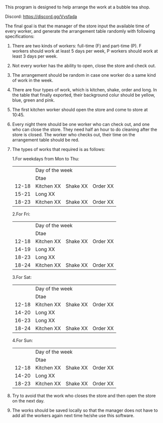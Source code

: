 This program is designed to help arrange the work at a bubble tea shop.

Discord: https://discord.gg/Vvsfada

The final goal is that the manager of the store input the available time of every worker, 
and generate the arrangement table randomly with following specifications:
1. There are two kinds of workers: full-time (F) and part-time (P). F workers should work at least 5 days per week, P 
  workers should work at least 3 days per week.

2. Not every worker has the ability to open, close the store and check out.

3. The arrangement should be random in case one worker do a same kind of work in the week.

4. There are four types of work, which is kitchen, shake, order and long. In the table that finally exported, their background colur should be yellow, blue, green and pink.

5. The first kitchen worker should open the store and come to store at 10:45.

6. Every night there should be one worker who can check out, and one who can close the store. They need half an hour to do cleaning after the store is closed. The worker who checks out, their time on the arrangement table should be red.

7. The types of works that required is as follows:

    1.For weekdays from Mon to Thu:

    <table>
      <tr>
        <td rowspan="2"></td>
        <td colspan="3">Day of the week</td>
      </tr>
      <tr>
        <td colspan="3">Dtae</td>
      </tr>
      <tr>
        <td> 12-18 </td>
        <td> Kitchen XX </td>
        <td> Shake XX </td>
        <td> Order XX </td>
      </tr>
      <tr>
        <td> 15-21 </td>
        <td colspan="3">Long XX </td>
      </tr>
      <tr>
        <td> 18-23 </td>
        <td> Kitchen XX </td>
        <td> Shake XX </td>
        <td> Order XX </td>
      </tr>
    </table>

    2.For Fri:

    <table>
      <tr>
        <td rowspan="2"></td>
        <td colspan="3">Day of the week</td>
      </tr>
      <tr>
        <td colspan="3">Dtae</td>
      </tr>
      <tr>
        <td> 12-18 </td>
        <td> Kitchen XX </td>
        <td> Shake XX </td>
        <td> Order XX </td>
      </tr>
      <tr>
        <td> 14-19 </td>
        <td colspan="3">Long XX </td>
      </tr>
      <tr>
        <td> 18-23 </td>
        <td colspan="3">Long XX </td>
      </tr>
      <tr>
        <td> 18-24 </td>
        <td> Kitchen XX </td>
        <td> Shake XX </td>
        <td> Order XX </td>
      </tr>
    </table>

    3.For Sat:

    <table>
      <tr>
        <td rowspan="2"></td>
        <td colspan="3">Day of the week</td>
      </tr>
      <tr>
        <td colspan="3">Dtae</td>
      </tr>
      <tr>
        <td> 12-18 </td>
        <td> Kitchen XX </td>
        <td> Shake XX </td>
        <td> Order XX </td>
      </tr>
      <tr>
        <td> 14-20 </td>
        <td colspan="3">Long XX </td>
      </tr>
      <tr>
        <td> 16-23 </td>
        <td colspan="3">Long XX </td>
      </tr>
      <tr>
        <td> 18-24 </td>
        <td> Kitchen XX </td>
        <td> Shake XX </td>
        <td> Order XX </td>
      </tr>
    </table>

    4.For Sun:

    <table>
      <tr>
        <td rowspan="2"></td>
        <td colspan="3">Day of the week</td>
      </tr>
      <tr>
        <td colspan="3">Dtae</td>
      </tr>
      <tr>
        <td> 12-18 </td>
        <td> Kitchen XX </td>
        <td> Shake XX </td>
        <td> Order XX </td>
      </tr>
      <tr>
        <td> 14-20 </td>
        <td colspan="3">Long XX </td>
      </tr>
      <tr>
        <td> 18-23 </td>
        <td> Kitchen XX </td>
        <td> Shake XX </td>
        <td> Order XX </td>
      </tr>
    </table>

8. Try to avoid that the work who closes the store and then open the store on the next day.
9. The works should be saved locally so that the manager does not have to add all the workers again next time he/she use 
this software.

